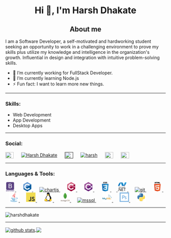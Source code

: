 <h1 align="center"> Hi 👋, I'm Harsh Dhakate </h1>
<h2 align="center"> About me </h2>
<p> I am a Software Developer, a self-motivated and hardworking student seeking an opportunity to work in a challenging environment to prove my skills plus utilize my knowledge and intelligence in the organization's growth. Influential in design and integration with intuitive problem-solving skills.
  </p>

- 🔭 I’m currently working for FullStack Developer. 
- 🌱 I’m currently learning Node.js 
- ⚡ Fun fact: I want to learn more new things. 

<hr>
<h3>Skills:</h3>

- Web Development
- App Development
- Desktop Apps

<hr>

<h3>Social:</h3>

<p>
<a href="https://twitter.com/HarshDhakate" target="blank"><img align="center" src="https://cdn.jsdelivr.net/npm/simple-icons@3.0.1/icons/twitter.svg" alt="" height="20" width="26" /></a>
    &nbsp;	&nbsp;&nbsp;
    <a href="https://www.linkedin.com/in/harsh-dhakate-549877193/" target="blank"><img align="center" src="https://cdn.jsdelivr.net/npm/simple-icons@3.0.1/icons/linkedin.svg" alt="Harsh Dhakate" height="20" width="26" /></a>
    &nbsp;	&nbsp;&nbsp;
    <a href="" target="blank"><img align="center" src="https://cdn.jsdelivr.net/npm/simple-icons@3.0.1/icons/stackoverflow.svg" alt="" height="20" width="26" /></a>
    &nbsp;	&nbsp;&nbsp;
    <a href="https://www.facebook.com/harsh.hd.55" target="blank"><img align="center" src="https://cdn.jsdelivr.net/npm/simple-icons@3.0.1/icons/facebook.svg" alt="harsh" height="20" width="26" /></a>
   &nbsp;	&nbsp;&nbsp;
  <a href=" https://www.discordapp.com/users/712941444461101086" target="blank"><img align="center" src="https://cdn.jsdelivr.net/npm/simple-icons@3.0.1/icons/discord.svg" alt="" height="20" width="26" /></a>
   &nbsp;	&nbsp;&nbsp;
    <a href="https://www.instagram.com/the__hd/" target="blank"><img align="center" src="https://cdn.jsdelivr.net/npm/simple-icons@3.0.1/icons/instagram.svg" alt="" height="20" width="26" /></a>
 </p>
 <hr>
 
 <h3>Languages & Tools:</h3>
 
  <a href="https://getbootstrap.com" target="_blank"> <img src="https://raw.githubusercontent.com/devicons/devicon/master/icons/bootstrap/bootstrap-plain-wordmark.svg" alt="bootstrap" width="30" height="30"/> </a>&nbsp;	&nbsp;&nbsp;
  <a href="https://www.cprogramming.com/" target="_blank"> <img src="https://raw.githubusercontent.com/devicons/devicon/master/icons/c/c-original.svg" alt="c" width="30" height="30"/> </a> &nbsp;	&nbsp;&nbsp;
  <a href="https://www.chartjs.org" target="_blank"> <img src="https://www.chartjs.org/media/logo-title.svg" alt="chartjs" width="30" height="30"/> </a> &nbsp;	&nbsp;&nbsp;
  <a href="https://www.w3schools.com/cpp/" target="_blank"> <img src="https://raw.githubusercontent.com/devicons/devicon/master/icons/cplusplus/cplusplus-original.svg" alt="cplusplus" width="30" height="30"/> </a>&nbsp;	&nbsp;&nbsp;
  <a href="https://www.w3schools.com/cs/" target="_blank"> <img src="https://raw.githubusercontent.com/devicons/devicon/master/icons/csharp/csharp-original.svg" alt="csharp" width="30" height="30"/> </a>&nbsp;	&nbsp;&nbsp;
  <a href="https://www.w3schools.com/css/" target="_blank"> <img src="https://raw.githubusercontent.com/devicons/devicon/master/icons/css3/css3-original-wordmark.svg" alt="css3" width="30" height="30"/> </a>&nbsp;	&nbsp;&nbsp;<a href="https://dotnet.microsoft.com/" target="_blank"> <img src="https://raw.githubusercontent.com/devicons/devicon/master/icons/dot-net/dot-net-original-wordmark.svg" alt="dotnet" width="30" height="30"/> </a>&nbsp;	&nbsp;&nbsp;
  <a href="https://git-scm.com/" target="_blank"> <img src="https://www.vectorlogo.zone/logos/git-scm/git-scm-icon.svg" alt="git" width="30" height="30"/> </a>&nbsp;	&nbsp;&nbsp;
  <a href="https://www.w3.org/html/" target="_blank"> <img src="https://raw.githubusercontent.com/devicons/devicon/master/icons/html5/html5-original-wordmark.svg" alt="html5" width="30" height="30"/> </a>&nbsp;	&nbsp;&nbsp;
  <a href="https://www.java.com" target="_blank"> <img src="https://raw.githubusercontent.com/devicons/devicon/master/icons/java/java-original.svg" alt="java" width="30" height="30"/> </a>&nbsp;	&nbsp;&nbsp;
  <a href="https://developer.mozilla.org/en-US/docs/Web/JavaScript" target="_blank"> <img src="https://raw.githubusercontent.com/devicons/devicon/master/icons/javascript/javascript-original.svg" alt="javascript" width="30" height="30"/> </a>&nbsp;	&nbsp;&nbsp;
  <a href="https://www.linux.org/" target="_blank"> <img src="https://raw.githubusercontent.com/devicons/devicon/master/icons/linux/linux-original.svg" alt="linux" width="30" height="30"/> </a>&nbsp;	&nbsp;&nbsp;
  <a href="https://www.mongodb.com/" target="_blank"> <img src="https://raw.githubusercontent.com/devicons/devicon/master/icons/mongodb/mongodb-original-wordmark.svg" alt="mongodb" width="30" height="30"/> </a>&nbsp;	&nbsp;&nbsp;
  <a href="https://www.microsoft.com/en-us/sql-server" target="_blank"> <img src="https://cdn.worldvectorlogo.com/logos/microsoft-sql-server.svg" alt="mssql" width="30" height="30"/> </a>&nbsp;	&nbsp;&nbsp;
  <a href="https://www.mysql.com/" target="_blank"> <img src="https://raw.githubusercontent.com/devicons/devicon/master/icons/mysql/mysql-original-wordmark.svg" alt="mysql" width="30" height="30"/> </a>&nbsp;	&nbsp;&nbsp; 
  <a href="https://www.photoshop.com/en" target="_blank"> <img src="https://raw.githubusercontent.com/devicons/devicon/master/icons/photoshop/photoshop-line.svg" alt="photoshop" width="30" height="30"/> </a>&nbsp;	&nbsp;&nbsp; 
  <a href="https://www.python.org" target="_blank"> <img src="https://raw.githubusercontent.com/devicons/devicon/master/icons/python/python-original.svg" alt="python" width="30" height="30"/> </a>  
</p>
<hr>
<img src="https://komarev.com/ghpvc/?username=HarshDhakate&label=Profile%20Views&color=0e75b6&style=flat" alt="harshdhakate" />
<hr>

<a href="https://github.com/HarshDhakate/github-readme-stats">
  <img align="center" src="https://github-readme-stats.anuraghazra1.vercel.app/api?username=HarshDhakate&show_icons=true&include_all_commits=true&theme=material-palenight" alt="github stats" />
</a>
<a href="https://github.com/HarshDhakate/github-readme-stats">
  <!-- Change the `github-readme-stats.anuraghazra1.vercel.app` to `github-readme-stats.vercel.app`  -->
  <img align="center" src="https://github-readme-stats.anuraghazra1.vercel.app/api/top-langs/?username=HarshDhakate&layout=compact&theme=material-palenight" />
</a>
